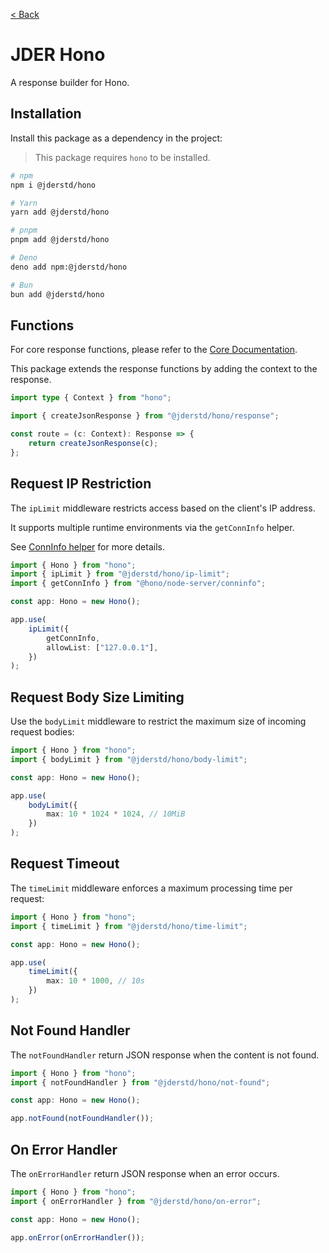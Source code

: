 [< Back](./../../README.md)

# JDER Hono

A response builder for Hono.

## Installation

Install this package as a dependency in the project:

> This package requires `hono` to be installed.

```sh
# npm
npm i @jderstd/hono

# Yarn
yarn add @jderstd/hono

# pnpm
pnpm add @jderstd/hono

# Deno
deno add npm:@jderstd/hono

# Bun
bun add @jderstd/hono
```

## Functions

For core response functions,
please refer to the [Core Documentation](https://github.com/jderstd/core.js/blob/main/docs/README.md).

This package extends the response functions by adding the context to the response.

```ts
import type { Context } from "hono";

import { createJsonResponse } from "@jderstd/hono/response";

const route = (c: Context): Response => {
    return createJsonResponse(c);
};
```

## Request IP Restriction

The `ipLimit` middleware restricts access based on the client's IP address.

It supports multiple runtime environments via the `getConnInfo` helper.

See [ConnInfo helper](https://hono.dev/docs/helpers/conninfo) for more details.

```ts
import { Hono } from "hono";
import { ipLimit } from "@jderstd/hono/ip-limit";
import { getConnInfo } from "@hono/node-server/conninfo";

const app: Hono = new Hono();

app.use(
    ipLimit({
        getConnInfo,
        allowList: ["127.0.0.1"],
    })
);
```

## Request Body Size Limiting

Use the `bodyLimit` middleware to restrict the maximum size of incoming request bodies:

```ts
import { Hono } from "hono";
import { bodyLimit } from "@jderstd/hono/body-limit";

const app: Hono = new Hono();

app.use(
    bodyLimit({
        max: 10 * 1024 * 1024, // 10MiB
    })
);
```

## Request Timeout

The `timeLimit` middleware enforces a maximum processing time per request:

```ts
import { Hono } from "hono";
import { timeLimit } from "@jderstd/hono/time-limit";

const app: Hono = new Hono();

app.use(
    timeLimit({
        max: 10 * 1000, // 10s
    })
);
```

## Not Found Handler

The `notFoundHandler` return JSON response when the content is not found.

```ts
import { Hono } from "hono";
import { notFoundHandler } from "@jderstd/hono/not-found";

const app: Hono = new Hono();

app.notFound(notFoundHandler());
```

## On Error Handler

The `onErrorHandler` return JSON response when an error occurs.

```ts
import { Hono } from "hono";
import { onErrorHandler } from "@jderstd/hono/on-error";

const app: Hono = new Hono();

app.onError(onErrorHandler());
```
